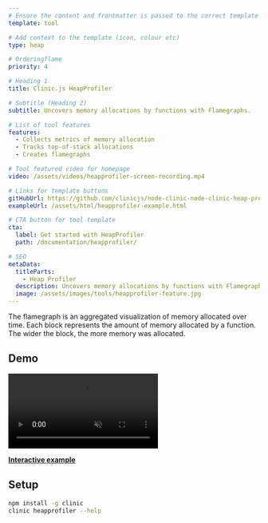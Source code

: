 ```yaml
---
# Ensure the content and frontmatter is passed to the correct template explicitly
template: tool

# Add context to the template (icon, colour etc)
type: heap

# Orderingflame
priority: 4

# Heading 1
title: Clinic.js HeapProfiler

# Subtitle (Heading 2)
subtitle: Uncovers memory allocations by functions with Flamegraphs.

# List of tool features
features:
  - Collects metrics of memory allocation
  - Tracks top-of-stack allocations
  - Creates flamegraphs

# Tool featured video for homepage
video: /assets/videos/heapprofiler-screen-recording.mp4

# Links for template buttons
gitHubUrl: https://github.com/clinicjs/node-clinic-node-clinic-heap-profiler
exampleUrl: /assets/html/heapprofiler-example.html

# CTA button for tool template
cta:
  label: Get started with HeapProfiler
  path: /documentation/heapprofiler/

# SEO
metaData:
  titleParts:
    - Heap Profiler
  description: Uncovers memory allocations by functions with Flamegraphs.
  image: /assets/images/tools/heapprofiler-feature.jpg
---
```


The flamegraph is an aggregated visualization of memory allocated over time. Each block represents the amount of memory allocated by a function. The wider the block, the more memory was allocated.

## Demo

<video src="/assets/videos/heapprofiler-screen-recording.mp4" playsinline loop autoplay muted></video>

**[Interactive example](/assets/html/heapprofiler-example.html)**

## Setup

```bash
npm install -g clinic
clinic heapprofiler --help
```
